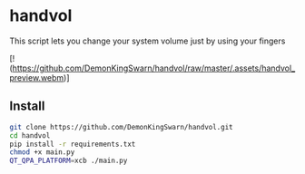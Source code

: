 # handvol

This script lets you change your system volume just by using your fingers

[!(https://github.com/DemonKingSwarn/handvol/raw/master/.assets/handvol_preview.webm)]

## Install

```sh
git clone https://github.com/DemonKingSwarn/handvol.git
cd handvol
pip install -r requirements.txt
chmod +x main.py
QT_QPA_PLATFORM=xcb ./main.py
```
